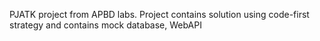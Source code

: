 PJATK project from APBD labs. Project contains solution using code-first strategy and contains mock database, WebAPI
